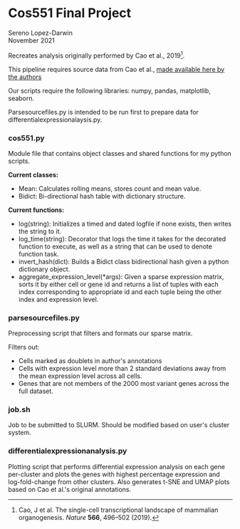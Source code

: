 # Cos551 Final Project

Sereno Lopez-Darwin \
November 2021

Recreates analysis originally performed by Cao et al., 2019[^1].

This pipeline requires source data from Cao et al., [made available
here by the authors](https://oncoscape.v3.sttrcancer.org/atlas.gs.washington.edu.mouse.rna/downloads)

Our scripts require the following libraries: numpy, pandas, 
matplotlib, seaborn.

Parsesourcefiles.py is intended to be run first to prepare data for
differentialexpressionalaysis.py.

### cos551.py

Module file that contains object classes and shared functions for my 
python scripts. 

**Current classes:** 
- Mean: Calculates rolling means, stores count and mean value.
- Bidict: Bi-directional hash table with dictionary structure.

**Current functions:**
- log(string): Initializes a timed and dated logfile if none exists, 
then writes the string to it.
- log_time(string): Decorator that logs the time it takes for the
decorated function to execute, as well as a string that can be used
to denote function task.
- invert_hash(dict): Builds a Bidict class bidirectional hash given
a python dictionary object.
- aggregate_expression_level(*args): Given a sparse expression matrix,
sorts it by either cell or gene id and returns a list of tuples with 
each index corresponding to appropriate id and each tuple being the
other index and expression level.

### parsesourcefiles.py

Preprocessing script that filters and formats our sparse matrix. 

Filters out:

- Cells marked as doublets in author's annotations
- Cells with expression level more than 2 standard deviations 
away from the mean expression level across all cells.
- Genes that are not members of the 2000 most variant genes across 
the full dataset.

### job.sh

Job to be submitted to SLURM. Should be modified based on 
user's cluster system.

### differentialexpressionanalysis.py

Plotting script that performs differential expression analysis on 
each gene per-cluster and plots the genes with highest percentage
expression and log-fold-change from other clusters. Also generates
t-SNE and UMAP plots based on Cao et al.'s original annotations.

[^1]: Cao, J et al. The single-cell transcriptional landscape of 
mammalian organogenesis. *Nature* **566**, 496–502 (2019).